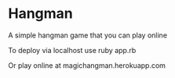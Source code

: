 # Hangman

A simple hangman game that you can play online

To deploy via localhost use ruby app.rb

Or play online at magichangman.herokuapp.com
